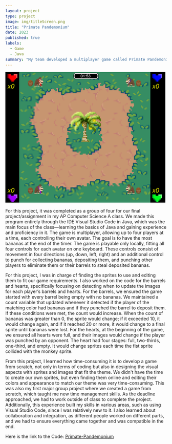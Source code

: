 ```yaml
---
layout: project
type: project
image: img/titleScreen.png
title: "Primate Pandemonium"
date: 2023
published: true
labels:
  - Game
  - Java
summary: "My team developed a multiplayer game called Primate Pandemonium, for AP Computer Science A."
---
```


<div class="text-center p-4">
  <img width="500px" src="../img/Primate_GamePlay.png" class="img-thumbnail" >
</div>

For this project, it was completed as a group of four for our final project/assignment in my AP Computer Science A class. We made this program entirely through the IDE Visual Studio Code in Java, which was the main focus of the class—learning the basics of Java and gaining experience and proficiency in it. The game is multiplayer, allowing up to four players at a time, each controlling their own avatar. The goal is to have the most bananas at the end of the timer. The game is playable only locally, fitting all four controls for each avatar on one keyboard. These controls consist of movement in four directions (up, down, left, right) and an additional control to punch for collecting bananas, depositing them, and punching other players to eliminate them or their barrels to steal deposited bananas.

For this project, I was in charge of finding the sprites to use and editing them to fit our game requirements. I also worked on the code for the barrels and hearts, specifically focusing on detecting when to update the images for each player’s barrels and hearts. For the barrels, we ensured the game started with every barrel being empty with no bananas. We maintained a count variable that updated whenever it detected if the player of the matching color had bananas and if they punched the barrel to deposit them. If these conditions were met, the count would increase. When the count of bananas was greater than 0, the sprite would change; if it exceeded 10, it would change again, and if it reached 20 or more, it would change to a final sprite until bananas were lost. For the hearts, at the beginning of the game, we ensured all hearts were full, and their images would change if the player was punched by an opponent. The heart had four stages: full, two-thirds, one-third, and empty. It would change sprites each time the fist sprite collided with the monkey sprite.

From this project, I learned how time-consuming it is to develop a game from scratch, not only in terms of coding but also in designing the visual aspects with sprites and images that fit the theme. We didn't have the time to create our own sprites, but even finding them online and editing their colors and appearance to match our theme was very time-consuming. This was also my first major group project where we created a game from scratch, which taught me new time management skills. As the deadline approached, we had to work outside of class to complete the project. Additionally, this experience built my skills in various areas, such as using Visual Studio Code, since I was relatively new to it. I also learned about collaboration and integration, as different people worked on different parts, and we had to ensure everything came together and was compatible in the end.

Here is the link to the Code: [Primate-Pandemonium]((https://github.com/EricC808/Primate-Pandemonium.git))
